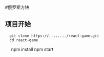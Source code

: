 #俄罗斯方块

## 项目开始
    
      git clone https://......../react-game.git
      cd react-game
      npm install
      npm start
